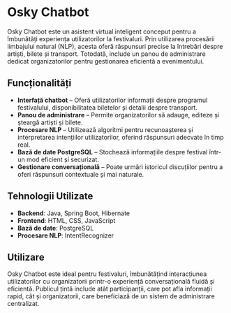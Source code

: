 # Osky Chatbot

Osky Chatbot este un asistent virtual inteligent conceput pentru a îmbunătăți experiența utilizatorilor la festivaluri. Prin utilizarea procesării limbajului natural (NLP), acesta oferă răspunsuri precise la întrebări despre artiști, bilete și transport. Totodată, include un panou de administrare dedicat organizatorilor pentru gestionarea eficientă a evenimentului.

## Funcționalități

- **Interfață chatbot** – Oferă utilizatorilor informații despre programul festivalului, disponibilitatea biletelor și detalii despre transport.
- **Panou de administrare** – Permite organizatorilor să adauge, editeze și șteargă artiști și bilete.
- **Procesare NLP** – Utilizează algoritmi pentru recunoașterea și interpretarea intențiilor utilizatorilor, oferind răspunsuri adecvate în timp real.
- **Bază de date PostgreSQL** – Stochează informațiile despre festival într-un mod eficient și securizat.
- **Gestionare conversațională** – Poate urmări istoricul discuțiilor pentru a oferi răspunsuri contextuale și mai naturale.

## Tehnologii Utilizate

- **Backend**: Java, Spring Boot, Hibernate
- **Frontend**: HTML, CSS, JavaScript
- **Bază de date**: PostgreSQL
- **Procesare NLP**: IntentRecognizer

## Utilizare

Osky Chatbot este ideal pentru festivaluri, îmbunătățind interacțiunea utilizatorilor cu organizatorii printr-o experiență conversațională fluidă și eficientă. Publicul țintă include atât participanții, care pot afla informații rapid, cât și organizatorii, care beneficiază de un sistem de administrare centralizat.
